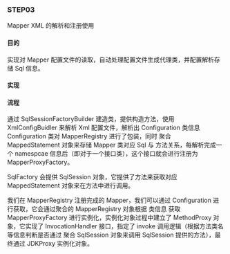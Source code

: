 ### STEP03

Mapper XML 的解析和注册使用



#### 目的

实现对 Mapper 配置文件的读取，自动处理配置文件生成代理类，并配置解析存储 Sql 信息。

#### 实现



#### 流程



通过 SqlSessionFactoryBuilder 建造类，提供构造方法，使用 XmlConfigBuidler 来解析 Xml 配置文件，解析出 Configuration 类信息Configuration 类对 MapperRegistry 进行了包装，同时 聚合 MappedStatement 对象来存储 Mapper 类对应 Sql 与 方法关系，每解析完成一个 namespcae 信息后（即对于一个接口类），这个接口就会进行注册为 MapperProxyFactory。



SqlFactory 会提供 SqlSession 对象，它提供了方法来获取对应 MappedStatement 对象来在方法中进行调用。



我们在 MapperRegistry 注册完成的 Mapper，我们可以通过 Configuration 进行获取，它会通过聚合的 MapperRegistry 对象根据 类信息 获取 MapperProxyFactory 进行实例化，实例化对象过程中建立了 MethodProxy 对象，它实现了 InvocationHandler 接口，指定了 invoke 调用逻辑（根据方法类名等信息判断是否通过 聚合 SqlSession 对象来调用 SqlSession 提供的方法），最终通过 JDKProxy 实例化对象。





